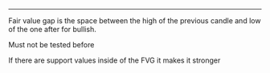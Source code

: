 ***
Fair value gap is the space between the high of the previous candle and low of the one after for bullish.

Must not be tested before

If there are support values inside of the FVG it makes it stronger